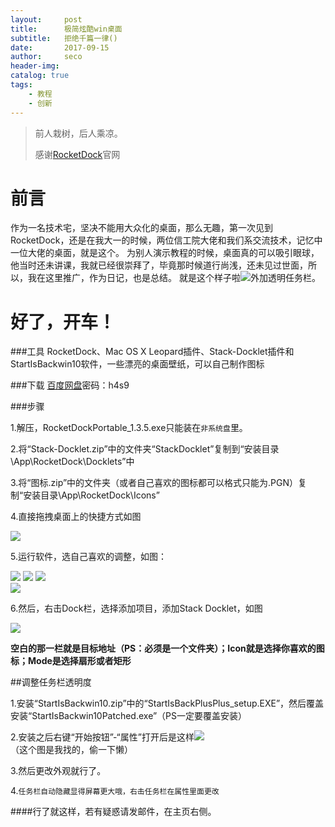 ```yaml
---
layout:     post
title:      极简炫酷win桌面
subtitle:   拒绝千篇一律()
date:       2017-09-15
author:     seco
header-img: 
catalog: true
tags:
    - 教程
    - 创新
---
```


> 前人栽树，后人乘凉。
> 
> 感谢[RocketDock](https://rocketdock.com)官网

# 前言
作为一名技术宅，坚决不能用大众化的桌面，那么无趣，第一次见到RocketDock，还是在我大一的时候，两位信工院大佬和我们系交流技术，记忆中一位大佬的桌面，就是这个。
为别人演示教程的时候，桌面真的可以吸引眼球，他当时还未讲课，我就已经很崇拜了，毕竟那时候道行尚浅，还未见过世面，所以，我在这里推广，作为日记，也是总结。
就是这个样子啦![](http://ow67xuzmd.bkt.clouddn.com/image/postpost-bg-1.jpg)外加透明任务栏。
# 好了，开车！

###工具
RocketDock、Mac OS X Leopard插件、Stack-Docklet插件和StartIsBackwin10软件，一些漂亮的桌面壁纸，可以自己制作图标

###下载
[百度网盘](http://pan.baidu.com/s/1dF1Yvgl)密码：h4s9

###步骤

1.解压，RocketDockPortable_1.3.5.exe只能装在`非系统盘`里。

2.将“Stack-Docklet.zip”中的文件夹“StackDocklet”复制到“安装目录\App\RocketDock\Docklets”中

3.将“图标.zip”中的文件夹（或者自己喜欢的图标都可以格式只能为.PGN）复制“安装目录\App\RocketDock\Icons”

4.直接拖拽桌面上的快捷方式如图

![](http://ow67xuzmd.bkt.clouddn.com/image/we)

5.运行软件，选自己喜欢的调整，如图：

![](http://ow67xuzmd.bkt.clouddn.com/image/one) 
![](http://ow67xuzmd.bkt.clouddn.com/image/two]) 
![](http://ow67xuzmd.bkt.clouddn.com/image/thr)  
![](http://ow67xuzmd.bkt.clouddn.com/image/four)

6.然后，右击Dock栏，选择添加项目，添加Stack Docklet，如图

![](http://ow67xuzmd.bkt.clouddn.com/image/fh)

**空白的那一栏就是目标地址（PS：必须是一个文件夹）；Icon就是选择你喜欢的图标；Mode是选择扇形或者矩形**

##调整任务栏透明度

1.安装“StartIsBackwin10.zip”中的“StartIsBackPlusPlus_setup.EXE”，然后覆盖安装“StartIsBackwin10Patched.exe”（PS一定要覆盖安装）

2.安装之后右键“开始按钮”-“属性”打开后是这样![](http://img.pc841.com/2017/0117/20170117112644756.jpg)  （这个图是我找的，偷一下懒）

3.然后更改外观就行了。

4.`任务栏自动隐藏显得屏幕更大哦，右击任务栏在属性里面更改`

####行了就这样，若有疑惑请发邮件，在主页右侧。
